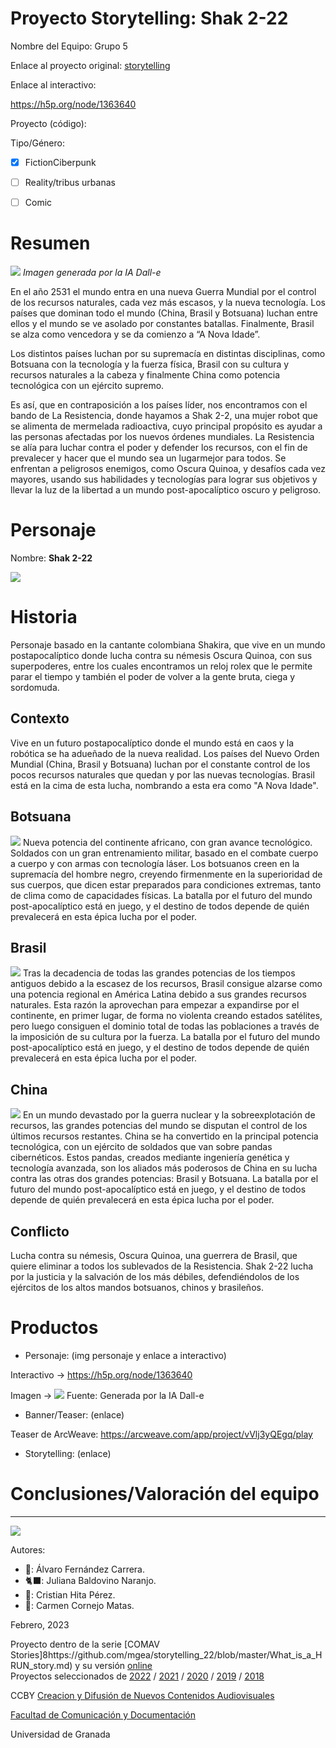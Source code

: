 

# Proyecto Storytelling: Shak 2-22

Nombre del Equipo: Grupo 5

Enlace al proyecto original: [storytelling](https://github.com/julsbana/storytelling) 
 
Enlace al interactivo: 

https://h5p.org/node/1363640
 
 
Proyecto (código): 

Tipo/Género:  
- [x] FictionCiberpunk  
- [ ] Reality/tribus urbanas  
- [ ] Comic


# Resumen

![](https://github.com/julsbana/storytelling/blob/master/cyberpunk.jpg)
_Imagen generada por la IA Dall-e_

En el año 2531 el mundo entra en una nueva Guerra Mundial por el control de los recursos naturales, cada vez más escasos, y la nueva tecnología. Los países que dominan todo el mundo (China, Brasil y Botsuana) luchan entre ellos y el mundo se ve asolado por constantes batallas. Finalmente, Brasil se alza como vencedora y se da comienzo a “A Nova Idade”. 

Los distintos países luchan por su supremacía en distintas disciplinas, como Botsuana con la tecnología y la fuerza física, Brasil con su cultura y recursos naturales a la cabeza y finalmente China como potencia tecnológica con un ejército supremo. 

Es así, que en contraposición a los países líder, nos encontramos con el bando de La Resistencia, donde hayamos a Shak 2-2, una mujer robot que se alimenta de mermelada radioactiva, cuyo principal propósito es ayudar a las personas afectadas por los nuevos órdenes mundiales. La Resistencia se alía para luchar contra el poder y defender los recursos, con el fin de prevalecer y hacer que el mundo sea un lugarmejor para todos. Se enfrentan a peligrosos enemigos, como Oscura Quinoa, y desafíos cada vez mayores, usando sus habilidades y tecnologías para lograr sus objetivos y llevar la luz de la libertad a un mundo post-apocalíptico oscuro y peligroso.


# Personaje

Nombre: **Shak 2-22**

![](https://github.com/julsbana/storytelling/blob/master/shak222.jpg)

# Historia

Personaje basado en la cantante colombiana Shakira, que vive en un mundo postapocalíptico donde lucha contra su némesis Oscura Quinoa, con sus superpoderes, entre los cuales encontramos un reloj rolex que le permite parar el tiempo y también el poder de volver a la gente bruta, ciega y sordomuda. 

## Contexto

Vive en un futuro postapocalíptico donde el mundo está en caos y la robótica se ha adueñado de la nueva realidad. Los países del Nuevo Orden Mundial (China, Brasil y Botsuana) luchan por el constante control de los pocos recursos naturales que quedan y por las nuevas tecnologías. Brasil está en la cima de esta lucha, nombrando a esta era como "A Nova Idade".

## **Botsuana**


![](https://github.com/julsbana/storytelling/blob/master/botsuana%20(2).jpg)
Nueva potencia del continente africano, con gran avance tecnológico. Soldados con un gran entrenamiento militar, basado en el combate cuerpo a cuerpo y con armas con tecnología láser. 
Los botsuanos creen en la supremacía del hombre negro, creyendo firmenmente en la superioridad de sus cuerpos, que dicen estar preparados para condiciones extremas, tanto de clima como de capacidades físicas.  La batalla por el futuro del mundo post-apocalíptico está en juego, y el destino de todos depende de quién prevalecerá en esta épica lucha por el poder.

## **Brasil**


![](https://github.com/julsbana/storytelling/blob/master/brasil.jpg)
Tras la decadencia de todas las grandes potencias de los tiempos antiguos debido a la escasez de los recursos, Brasil consigue alzarse  como una potencia regional en América Latina debido a sus grandes recursos naturales. Esta razón la aprovechan para empezar a expandirse por el continente, en primer lugar, de forma no violenta creando estados satélites, pero luego consiguen el dominio total de todas las poblaciones a través de la imposición de su cultura por la fuerza.  La batalla por el futuro del mundo post-apocalíptico está en juego, y el destino de todos depende de quién prevalecerá en esta épica lucha por el poder.


## **China**


![](https://github.com/julsbana/storytelling/blob/master/china.jpg)
En un mundo devastado por la guerra nuclear y la sobreexplotación de recursos, las grandes potencias del mundo se disputan el control de los últimos recursos restantes. China se ha convertido en la principal potencia tecnológica, con un ejército de soldados que van sobre pandas cibernéticos. Estos pandas, creados mediante ingeniería genética y tecnología avanzada, son los aliados más poderosos de China en su lucha contra las otras dos grandes potencias: Brasil y Botsuana.  La batalla por el futuro del mundo post-apocalíptico está en juego, y el destino de todos depende de quién prevalecerá en esta épica lucha por el poder.

## Conflicto 

Lucha contra su némesis, Oscura Quinoa, una guerrera de Brasil, que quiere eliminar a todos los sublevados de la Resistencia. 
Shak 2-22 lucha por la justicia y la salvación de los más débiles, defendiéndolos de los ejércitos de los altos mandos botsuanos, chinos y brasileños. 

# Productos

- Personaje: (img personaje y enlace a interactivo) 

Interactivo → https://h5p.org/node/1363640

Imagen → 
![](https://github.com/julsbana/storytelling/blob/master/shak2-22.jpg)
Fuente: Generada por la IA Dall-e

- Banner/Teaser:  (enlace) 
 
 Teaser de ArcWeave:
 https://arcweave.com/app/project/vVlj3yQEgq/play 

- Storytelling: (enlace) 




# Conclusiones/Valoración del equipo

------
![](https://upload.wikimedia.org/wikipedia/commons/thumb/6/62/CC-BY-SA-Andere_Wikis_%28v%29.svg/200px-CC-BY-SA-Andere_Wikis_%28v%29.svg.png)


Autores:  
<!---
Incluir lista de personas del grupo 
Se puede añadir enlace a página personal de github o lo que se quiera...(optativo)
-->

- 🕺: Álvaro Fernández Carrera.
- 🐈‍⬛: Juliana Baldovino Naranjo.
- 🍞: Cristian Hita Pérez.
- 🥘: Carmen Cornejo Matas.

<!---
Lista completa de emojis de markDown - https://gist.github.com/rxaviers/7360908) 
-->



Febrero, 2023

Proyecto dentro de la serie [COMAV Stories]8https://github.com/mgea/storytelling_22/blob/master/What_is_a_HRUN_story.md) y su versión [online](https://utopolis.ugr.es/media/HRUN/)  
Proyectos seleccionados de [2022](https://github.com/mgea/storytelling/blob/master/2022/readme.md) / [2021](https://github.com/mgea/storytelling/blob/master/2021/readme.md) / [2020](https://github.com/mgea/storytelling/blob/master/2020/readme.md)  / 
[2019](https://github.com/mgea/storytelling/blob/master/2019/readme.md) / [2018](https://github.com/mgea/storytelling/blob/master/2018/readme.md) 

CCBY [Creacion y Difusión de Nuevos Contenidos Audiovisuales](http://utopolis.ugr.es/medialab)

[Facultad de Comunicación y Documentación](http://fcd.ugr.es)

Universidad de Granada

